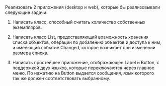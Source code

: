 Реализовать 2 приложения (desktop и web), которые бы реализовывали следующие задачи:  

1) Написать класс, способный считать количество собственных экземпляров.  

2) Написать класс List, предоставляющий возможность хранения списка объектов, операции по добалению объектов и доступа к ним, и имееющий событие Changed, которое возникает при изменении размера списка.  

3) Написать простейшее приложение, отображающее Label и Button, с поддержкой двух языков, которые переключаются через главное меню. По нажатию на Button выдается сообщения, язык которого так же должен соответствовать выбранному.  

